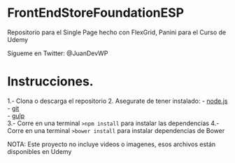 # FrontEndStoreFoundationESP
Repositorio para el Single Page hecho con FlexGrid, Panini para el Curso de Udemy

Sígueme en Twitter: @JuanDevWP

# Instrucciones.

1.- Clona o descarga el repositorio
2. Asegurate de tener instalado:
	- [node.js](http://nodejs.org/)  
	- [git](http://git-scm.com/)  
 	- [gulp](http://gulpjs.com/)  
3.- Corre en una terminal `>npm install` para instalar las dependencias
4.- Corre en una terminal `>bower install` para instalar dependencias de Bower


NOTA: Este proyecto no incluye videos o imagenes, esos archivos están disponibles en Udemy
